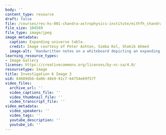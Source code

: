 ```yaml
---
body: ''
content_type: resource
draft: false
file: /courses/res-hs-001-chandra-astrophysics-institute/mithfh_chandra_inv6_exunta.jpg
file_size: 104569
file_type: image/jpeg
image_metadata:
  caption: Expanding universe table.
  credit: Image courtesy of Peter Ashton, Simba Kol, Shakib Ahmed
  image-alt: 'Handwritten notes on a whiteboard depicting an expanding universe table. '
learning_resource_types:
- Image Gallery
license: https://creativecommons.org/licenses/by-nc-sa/4.0/
resourcetype: Image
title: Investigation 6 Image 3
uid: 64609dbb-da06-48e9-91c7-64754e69f57f
video_files:
  archive_url: ''
  video_captions_file: ''
  video_thumbnail_file: ''
  video_transcript_file: ''
video_metadata:
  video_speakers: ''
  video_tags: ''
  youtube_description: ''
  youtube_id: ''
---
```

